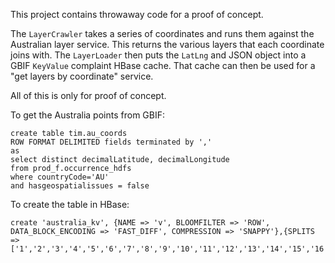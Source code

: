 This project contains throwaway code for a proof of concept.

The `LayerCrawler` takes a series of coordinates and runs them against the Australian layer service. This returns the various layers that each coordinate joins with.
The `LayerLoader` then puts the `LatLng` and JSON object into a GBIF `KeyValue` complaint HBase cache. That cache can then be used for a "get layers by coordinate" service.

All of this is only for proof of concept.

To get the Australia points from GBIF:
```
create table tim.au_coords
ROW FORMAT DELIMITED fields terminated by ','
as
select distinct decimalLatitude, decimalLongitude
from prod_f.occurrence_hdfs
where countryCode='AU'
and hasgeospatialissues = false
```

To create the table in HBase:
```
create 'australia_kv', {NAME => 'v', BLOOMFILTER => 'ROW', DATA_BLOCK_ENCODING => 'FAST_DIFF', COMPRESSION => 'SNAPPY'},{SPLITS => ['1','2','3','4','5','6','7','8','9','10','11','12','13','14','15','16','17','18','19']}
```